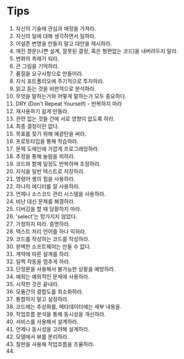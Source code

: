 # Tips
1. 자신의 기술에 관심과 애정을 가져라.
2. 자신의 일에 대해 생각하면서 일하라.
3. 어설픈 변명을 만들지 말고 대안을 제시하라.
4. 깨진 창문(나쁜 설계, 잘못된 결정, 혹은 형편없는 코드)을 내버려두지 말라.
5. 변화의 촉매가 되라. 
6. 큰 그림을 기억하라.
7. 품질을 요구사항으로 만들어라.
8. 지식 포트폴리오에 주기적으로 투자하라. 
9. 읽고 듣는 것을 비판적으로 분석하라.
10. 무엇을 말하는가와 어떻게 말하는가 모두 중요하다. 
11. DRY (Don't Repeat Yourself) - 반복하지 마라  
12. 재사용하기 쉽게 만들라.  
13. 관련 없는 것들 간에 서로 영향이 없도록 하라.  
14. 최종 결정이란 없다.  
15. 목표를 찾기 위해 예광탄을 써라.  
16. 프로토타입을 통해 학습하라.  
17. 문제 도메인에 가깝게 프로그래밍하라.  
18. 추정을 통해 놀람을 피하라.  
19. 코드와 함께 일정도 반복하며 조정하라.  
20. 지식을 일반 텍스트로 저장하라.  
21. 명령어 셸의 힘을 사용하라.  
22. 하나의 에디터를 잘 사용하라.  
23. 언제나 소스코드 관리 시스템을 사용하라.  
24. 비난 대신 문제를 해결하라.  
25. 디버깅을 할 때 당황하지 마라.  
26. 'select'는 망가지지 않았다.  
27. 가정하지 마라. 증명하라.  
28. 텍스트 처리 언어를 하나 익혀라.  
29. 코드를 작성하는 코드를 작성하라.  
30. 완벽한 소프트웨어는 만들 수 없다.  
31. 계약에 따른 설계를 하라.  
32. 일찍 작동을 멈추게 하라.  
33. 단정문을 사용해서 불가능한 상황을 예방하라.  
34. 예외는 예외적인 문제에 사용하라.  
35. 시작한 것은 끝내라.  
36. 모듈간의 결합도를 최소화하라.  
37. 통합하지 말고 설정하라.  
38. 코드에는 추상화를, 메타데이터에는 세부 내용을.  
39. 작업흐름 분석을 통해 동시성을 개선하라.  
40. 서비스를 사용해서 설계하라.  
41. 언제나 동시성을 고려해 설계하라.  
42. 모델에서 뷰를 분리하라.  
43. 칠판을 사용해 작업흐름을 조율하라.  
44. 